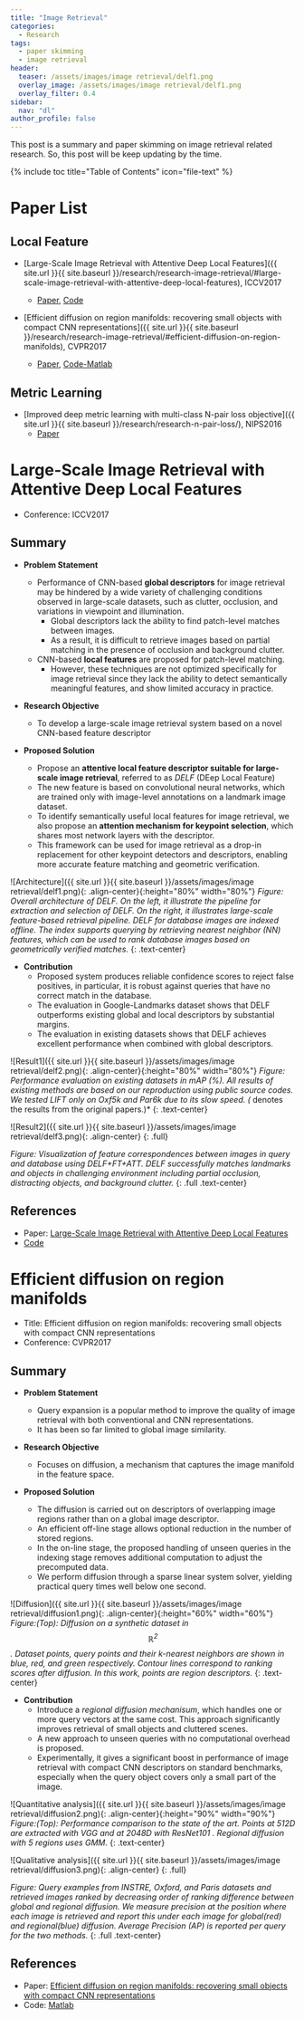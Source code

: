 ```yaml
---
title: "Image Retrieval"
categories:
  - Research
tags:
  - paper skimming
  - image retrieval
header:
  teaser: /assets/images/image retrieval/delf1.png
  overlay_image: /assets/images/image retrieval/delf1.png
  overlay_filter: 0.4
sidebar:
  nav: "dl"
author_profile: false
---
```


This post is a summary and paper skimming on image retrieval related research.
So, this post will be keep updating by the time.

{% include toc title="Table of Contents" icon="file-text" %}

# Paper List

## Local Feature
- [Large-Scale Image Retrieval with Attentive Deep Local Features]({{ site.url }}{{ site.baseurl }}/research/research-image-retrieval/#large-scale-image-retrieval-with-attentive-deep-local-features), ICCV2017
  - [Paper](https://arxiv.org/pdf/1612.06321.pdf), [Code](https://github.com/tensorflow/models/tree/master/research/delf)

- [Efficient diffusion on region manifolds: recovering small objects with compact CNN representations]({{ site.url }}{{ site.baseurl }}/research/research-image-retrieval/#efficient-diffusion-on-region-manifolds), CVPR2017
  - [Paper](https://arxiv.org/pdf/1611.05113.pdf), [Code-Matlab](https://github.com/ahmetius/diffusion-retrieval)

## Metric Learning
- [Improved deep metric learning with multi-class N-pair loss objective]({{ site.url }}{{ site.baseurl }}/research/research-n-pair-loss/), NIPS2016
  - [Paper](http://www.nec-labs.com/uploads/images/Department-Images/MediaAnalytics/papers/nips16_npairmetriclearning.pdf)

# Large-Scale Image Retrieval with Attentive Deep Local Features
- Conference: ICCV2017

## Summary

- **Problem Statement**
  - Performance of CNN-based **global descriptors** for image retrieval may be hindered by a wide variety of challenging conditions observed in large-scale datasets, such as clutter, occlusion, and variations in viewpoint and illumination.
    - Global descriptors lack the ability to find patch-level matches between images.
    - As a result, it is difficult to retrieve images based on partial matching in the presence of occlusion and background clutter.
  - CNN-based **local features** are proposed for patch-level matching.
    - However, these techniques are not optimized specifically for image retrieval since they lack the ability to detect semantically meaningful features, and show limited accuracy in practice.
  
- **Research Objective**
  - To develop a large-scale image retrieval system based on a novel CNN-based feature descriptor
  
- **Proposed Solution**
  - Propose an **attentive local feature descriptor suitable for large-scale image retrieval**, referred to as *DELF* (DEep Local Feature)
  - The new feature is based on convolutional neural networks, which are trained only with image-level annotations on a landmark image dataset.
  - To identify semantically useful local features for image retrieval, we also propose an **attention mechanism for keypoint selection**, which shares most network layers with the descriptor.
  - This framework can be used for image retrieval as a drop-in replacement for other keypoint detectors and descriptors, enabling more accurate feature matching and geometric verification.

![Architecture]({{ site.url }}{{ site.baseurl }}/assets/images/image retrieval/delf1.png){: .align-center}{:height="80%" width="80%"}
*Figure: Overall architecture of DELF. On the left, it illustrate the pipeline for extraction and selection of DELF. On the right, it illustrates large-scale feature-based retrieval pipeline. DELF for database images are indexed offline. The index supports querying by retrieving nearest neighbor (NN) features, which can be used to rank database images based on geometrically verified matches.*
{: .text-center}

- **Contribution**
  - Proposed system produces reliable confidence scores to reject false positives, in particular, it is robust against queries that have no correct match in the database.
  - The evaluation in Google-Landmarks dataset shows that DELF outperforms existing global and local descriptors by substantial margins.
  - The evaluation in existing datasets shows that DELF achieves excellent performance when combined with global descriptors.

![Result1]({{ site.url }}{{ site.baseurl }}/assets/images/image retrieval/delf2.png){: .align-center}{:height="80%" width="80%"}
*Figure: Performance evaluation on existing datasets in mAP (%). All results of existing methods are based on our reproduction using public source codes. We tested LIFT only on Oxf5k and Par6k due to its slow speed. (* denotes the results from the original papers.)*
{: .text-center}

![Result2]({{ site.url }}{{ site.baseurl }}/assets/images/image retrieval/delf3.png){: .align-center}
{: .full}

*Figure: Visualization of feature correspondences between images in query and database using DELF+FT+ATT. DELF successfully matches landmarks and objects in challenging environment including partial occlusion, distracting objects, and background clutter.*
{: .full .text-center}

## References
- Paper: [Large-Scale Image Retrieval with Attentive Deep Local Features](https://arxiv.org/pdf/1612.06321.pdf)
- [Code](https://github.com/tensorflow/models/tree/master/research/delf)

# Efficient diffusion on region manifolds
- Title: Efficient diffusion on region manifolds: recovering small objects with compact CNN representations
- Conference: CVPR2017

## Summary

- **Problem Statement**
  - Query expansion is a popular method to improve the quality of image retrieval with both conventional and CNN representations.
  - It has been so far limited to global image similarity.
  
- **Research Objective**
  - Focuses on diffusion, a mechanism that captures the image manifold in the feature space.

  
- **Proposed Solution**
  - The diffusion is carried out on descriptors of overlapping image regions rather than on a global image descriptor.
  - An efficient off-line stage allows optional reduction in the number of stored regions.
  - In the on-line stage, the proposed handling of unseen queries in the indexing stage removes additional computation to adjust the precomputed data.
  - We perform diffusion through a sparse linear system solver, yielding practical query times well below one second.
  
![Diffusion]({{ site.url }}{{ site.baseurl }}/assets/images/image retrieval/diffusion1.png){: .align-center}{:height="60%" width="60%"}
*Figure:(Top): Diffusion on a synthetic dataset in $$\mathbb{R}^2$$. Dataset points, query points and their k-nearest neighbors are shown in blue, red, and green respectively. Contour lines correspond to ranking scores after diffusion. In this work, points are region descriptors.*
{: .text-center}

- **Contribution**
  - Introduce a *regional diffusion mechanisum*, which handles one or more query vectors at the same cost. This approach significantly improves retrieval of small objects and cluttered scenes.
  - A new approach to unseen queries with no computational overhead is proposed.
  - Experimentally, it gives a significant boost in performance of image retrieval with compact CNN descriptors on standard benchmarks, especially when the query object covers only a small part of the image.

![Quantitative analysis]({{ site.url }}{{ site.baseurl }}/assets/images/image retrieval/diffusion2.png){: .align-center}{:height="90%" width="90%"}
*Figure:(Top): Performance comparison to the state of the art. Points at 512D are extracted with VGG and at 2048D with
ResNet101 . Regional diffusion with 5 regions uses GMM.*
{: .text-center}

![Qualitative analysis]({{ site.url }}{{ site.baseurl }}/assets/images/image retrieval/diffusion3.png){: .align-center}
{: .full}

*Figure: Query examples from INSTRE, Oxford, and Paris datasets and retrieved images ranked by decreasing order of ranking difference between global and regional diffusion. We measure precision at the position where each image is retrieved and report this under each image for global(red) and regional(blue) diffusion. Average Precision (AP) is reported per query for the two methods.*
{: .full .text-center}

## References
- Paper: [Efficient diffusion on region manifolds: recovering small objects with compact CNN representations](https://arxiv.org/pdf/1611.05113.pdf)
- Code: [Matlab](https://github.com/ahmetius/diffusion-retrieval)